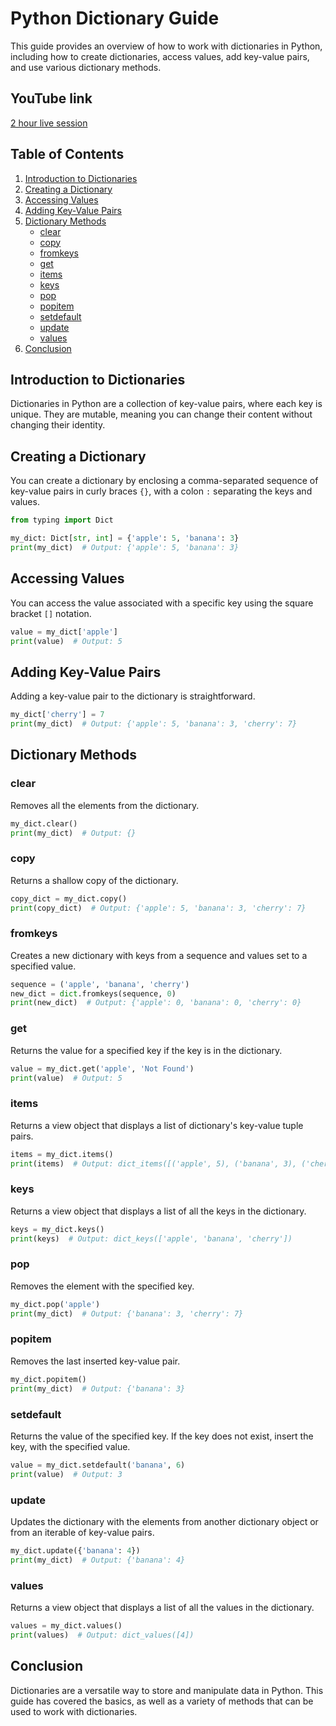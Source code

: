 # Python Dictionary Guide

This guide provides an overview of how to work with dictionaries in Python, including how to create dictionaries, access values, add key-value pairs, and use various dictionary methods.

## YouTube link
[2 hour live session](https://youtube.com/live/5HswPZa8iDA)

## Table of Contents
1. [Introduction to Dictionaries](#introduction-to-dictionaries)
2. [Creating a Dictionary](#creating-a-dictionary)
3. [Accessing Values](#accessing-values)
4. [Adding Key-Value Pairs](#adding-key-value-pairs)
5. [Dictionary Methods](#dictionary-methods)
    - [clear](#clear)
    - [copy](#copy)
    - [fromkeys](#fromkeys)
    - [get](#get)
    - [items](#items)
    - [keys](#keys)
    - [pop](#pop)
    - [popitem](#popitem)
    - [setdefault](#setdefault)
    - [update](#update)
    - [values](#values)
6. [Conclusion](#conclusion)

## Introduction to Dictionaries
Dictionaries in Python are a collection of key-value pairs, where each key is unique. They are mutable, meaning you can change their content without changing their identity.

## Creating a Dictionary
You can create a dictionary by enclosing a comma-separated sequence of key-value pairs in curly braces `{}`, with a colon `:` separating the keys and values.

```python
from typing import Dict

my_dict: Dict[str, int] = {'apple': 5, 'banana': 3}
print(my_dict)  # Output: {'apple': 5, 'banana': 3}
```

## Accessing Values
You can access the value associated with a specific key using the square bracket `[]` notation.

```python
value = my_dict['apple']
print(value)  # Output: 5
```

## Adding Key-Value Pairs
Adding a key-value pair to the dictionary is straightforward.

```python
my_dict['cherry'] = 7
print(my_dict)  # Output: {'apple': 5, 'banana': 3, 'cherry': 7}
```

## Dictionary Methods
### clear
Removes all the elements from the dictionary.

```python
my_dict.clear()
print(my_dict)  # Output: {}
```

### copy
Returns a shallow copy of the dictionary.

```python
copy_dict = my_dict.copy()
print(copy_dict)  # Output: {'apple': 5, 'banana': 3, 'cherry': 7}
```

### fromkeys
Creates a new dictionary with keys from a sequence and values set to a specified value.

```python
sequence = ('apple', 'banana', 'cherry')
new_dict = dict.fromkeys(sequence, 0)
print(new_dict)  # Output: {'apple': 0, 'banana': 0, 'cherry': 0}
```

### get
Returns the value for a specified key if the key is in the dictionary.

```python
value = my_dict.get('apple', 'Not Found')
print(value)  # Output: 5
```

### items
Returns a view object that displays a list of dictionary's key-value tuple pairs.

```python
items = my_dict.items()
print(items)  # Output: dict_items([('apple', 5), ('banana', 3), ('cherry', 7)])
```

### keys
Returns a view object that displays a list of all the keys in the dictionary.

```python
keys = my_dict.keys()
print(keys)  # Output: dict_keys(['apple', 'banana', 'cherry'])
```

### pop
Removes the element with the specified key.

```python
my_dict.pop('apple')
print(my_dict)  # Output: {'banana': 3, 'cherry': 7}
```

### popitem
Removes the last inserted key-value pair.

```python
my_dict.popitem()
print(my_dict)  # Output: {'banana': 3}
```

### setdefault
Returns the value of the specified key. If the key does not exist, insert the key, with the specified value.

```python
value = my_dict.setdefault('banana', 6)
print(value)  # Output: 3
```

### update
Updates the dictionary with the elements from another dictionary object or from an iterable of key-value pairs.

```python
my_dict.update({'banana': 4})
print(my_dict)  # Output: {'banana': 4}
```

### values
Returns a view object that displays a list of all the values in the dictionary.

```python
values = my_dict.values()
print(values)  # Output: dict_values([4])
```

## Conclusion
Dictionaries are a versatile way to store and manipulate data in Python. This guide has covered the basics, as well as a variety of methods that can be used to work with dictionaries.
